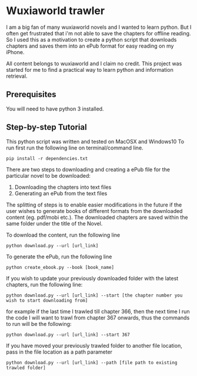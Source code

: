 # Wuxiaworld trawler
I am a big fan of many wuxiaworld novels and I wanted to learn python. But I often get frustrated that i'm not able to save the chapters for offline reading. So I used this as a  motivation to create a python script that downloads chapters and saves them into an ePub format for easy reading on my iPhone.

All content belongs to wuxiaworld and I claim no credit. This project was started for me to find a practical way to learn python and information retrieval.

## Prerequisites

You will need to have python 3 installed.

## Step-by-step Tutorial

This python script was written and tested on MacOSX and Windows10 To run first run the following line on terminal/command line.

```
pip install -r dependencies.txt
```

There are two steps to downloading and creating a ePub file for the particular novel to be downloaded:
1. Downloading the chapters into text files
2. Generating an ePub from the text files

The splitting of steps is to enable easier modifications in the future if the user wishes to generate books of different formats from the downloaded content (eg. pdf/mobi etc.). The downloaded chapters are saved within the same folder under the title of the Novel.

To download the content, run the following line

```
python download.py --url [url_link]
```

To generate the ePub, run the following line

```
python create_ebook.py --book [book_name]
```

If you wish to update your previously downloaded folder with the latest chapters, run the following line:

```
python download.py --url [url_link] --start [the chapter number you wish to start downloading from]
```
for example if the last time I trawled till chapter 366, then the next time I run the code I will want to trawl from chapter 367 onwards, thus the commands to run will be the following:
```
python download.py --url [url_link] --start 367
```

If you have moved your previously trawled folder to another file location, pass in the file location as a path parameter
```
python download.py --url [url_link] --path [file path to existing trawled folder]
```
